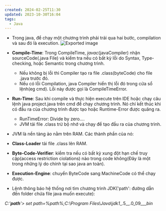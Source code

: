 ```yaml
---
created: 2024-02-25T11:30
updated: 2023-10-30T16:04
tags:
  - Java
---
```

- Trong java, để chạy một chương trình phải trải qua hai bước, compilation và sau đó là execution.
![Exported image](Exported%20image%2020240225113038-0.png)  
- **Compile-Time**: Trong CompileTime, _javac_(javaCompiler) nhận sourceCode(.java File) và kiểm tra nếu có bất kỳ lỗi do Syntax, Type-checking, hoặc Semantic trong chương trình.
    
    - Nếu không bị lỗi thì Compiler tạo ra file .class(byteCode) cho file .java trước đó.
    - Nếu có lỗi Compilation, java Compiler hiển thị lỗi đó trong cửa sổ lệnh(eg cmd). Lỗi này được gọi là CompileTimeError.
      
    
- **Run-Time**: Sau khi compile và thực hiện execute trên IDE hoặc chạy câu lệnh java project.java trên cmd để chạy chương trình. Nó chỉ kết thúc khi có đầu ra của chương trình được tạo hoặc Runtime-Error được quăng ra.
    
    - RunTimeError: Divide by zero….
    - JVM tải file .class trừ bộ nhớ và chạy để tạo đầu ra của chương trình.
- JVM là nền tảng ảo nằm trên RAM. Các thành phần của nó:

+ **Class-Loader** tải file .class lên RAM.

+ **Byte-Code-Verifier**: kiểm tra nếu có bất kỳ xung đột hạn chế truy cập(access restriction ciolations) nào trong code không(Đây là một trong những lý do chính tại sao java an toàn).

+ **Execution-Engine**: chuyển ByteCode sang MachineCode có thể chạy được.

  
- Lệnh thông báo hệ thống nơi tìm chương trình JDK('path': đường dẫn đến folder chứa file java muốn execute):

  
  
  

_C:\'__path__'> set path=%path%;C:\Program Files\Java\jdk1__.5__.0_09__\__bin_
